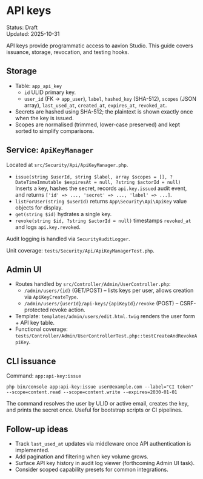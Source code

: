 # API keys

Status: Draft  
Updated: 2025-10-31

API keys provide programmatic access to aavion Studio. This guide covers issuance, storage, revocation, and testing hooks.

## Storage

- Table: `app_api_key`
  - `id` ULID primary key.
  - `user_id` (FK → `app_user`), `label`, `hashed_key` (SHA-512), `scopes` (JSON array), `last_used_at`, `created_at`, `expires_at`, `revoked_at`.
- Secrets are hashed using SHA-512; the plaintext is shown exactly once when the key is issued.
- Scopes are normalised (trimmed, lower-case preserved) and kept sorted to simplify comparisons.

## Service: `ApiKeyManager`

Located at `src/Security/Api/ApiKeyManager.php`.

- `issue(string $userId, string $label, array $scopes = [], ?DateTimeImmutable $expiresAt = null, ?string $actorId = null)`  
  Inserts a key, hashes the secret, records `api.key.issued` audit event, and returns `['id' => ..., 'secret' => ..., 'label' => ...]`.
- `listForUser(string $userId)` returns `App\Security\Api\ApiKey` value objects for display.
- `get(string $id)` hydrates a single key.
- `revoke(string $id, ?string $actorId = null)` timestamps `revoked_at` and logs `api.key.revoked`.

Audit logging is handled via `SecurityAuditLogger`.

Unit coverage: `tests/Security/Api/ApiKeyManagerTest.php`.

## Admin UI

- Routes handled by `src/Controller/Admin/UserController.php`:
  - `/admin/users/{id}` (GET/POST) – lists keys per user, allows creation via `ApiKeyCreateType`.
  - `/admin/users/{userId}/api-keys/{apiKeyId}/revoke` (POST) – CSRF-protected revoke action.
- Template: `templates/admin/users/edit.html.twig` renders the user form + API key table.
- Functional coverage: `tests/Controller/Admin/UserControllerTest.php::testCreateAndRevokeApiKey`.

## CLI issuance

Command: `app:api-key:issue`

```
php bin/console app:api-key:issue user@example.com --label="CI token" --scope=content.read --scope=content.write --expires=2030-01-01
```

The command resolves the user by ULID or active email, creates the key, and prints the secret once. Useful for bootstrap scripts or CI pipelines.

## Follow-up ideas

- Track `last_used_at` updates via middleware once API authentication is implemented.
- Add pagination and filtering when key volume grows.
- Surface API key history in audit log viewer (forthcoming Admin UI task).
- Consider scoped capability presets for common integrations.
